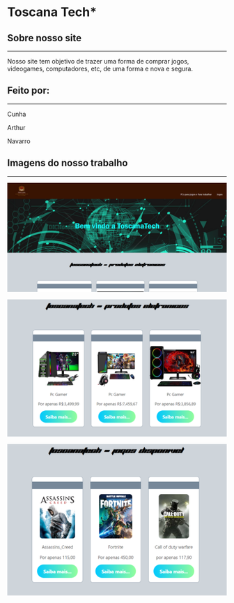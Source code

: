 # Toscana Tech*

## Sobre nosso site
-------------------

 Nosso site tem objetivo de trazer uma forma de comprar jogos, videogames, computadores, etc, de uma forma e nova e segura.

## Feito por:
-------------

Cunha

Arthur

Navarro

## Imagens do nosso trabalho
----------------------------

![](https://github.com/joaopedronavarro/Toscana_Tech/blob/master/miniaturas/Captura%20de%20tela%202024-05-29%20112957.png)

![](https://github.com/joaopedronavarro/Toscana_Tech/blob/master/miniaturas/Captura%20de%20tela%202024-05-29%20113111.png)

![](https://github.com/joaopedronavarro/Toscana_Tech/blob/master/miniaturas/Captura%20de%20tela%202024-05-29%20113144.png)

